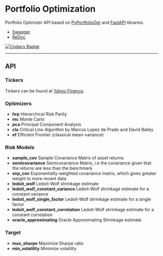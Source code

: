 # Portfolio Optimization

Portfolio Optimizer API based on [PyPortfolioOpt](https://pyportfolioopt.readthedocs.io/en/latest/)
and [FastAPI](http://fastapi.tiangolo.com/) libraries.

- [Swagger](https://eserdk-portfolio-optimization.herokuapp.com/docs)  
- [ReDoc](https://eserdk-portfolio-optimization.herokuapp.com/redoc)  

[![Codacy Badge](https://app.codacy.com/project/badge/Grade/f16b330768264649b74cbad4c8532860)](https://www.codacy.com/gh/eserdk/portfolio-optimization/dashboard?utm_source=github.com&amp;utm_medium=referral&amp;utm_content=eserdk/portfolio-optimization&amp;utm_campaign=Badge_Grade)

***

## API
### Tickers

Tickers can be found at [Yahoo Finance](https://finance.yahoo.com).

### Optimizers  
- **hrp** Hierarchical Risk Parity  
- **mc** Monte Carlo  
- **pca** Principal Component Analysis  
- **cla** Critical Line Algorithm by Marcos Lopez de Prado and David Bailey  
- **ef** Efficient Frontier (classical mean-variance)  

### Risk Models
- **sample_cov** Sample Covariance Matrix of asset returns  
- **semicovariance** Semicovariance Matrix, i.e the covariance given that the returns are less than the benchmark  
- **exp_cov** Exponentially-weighted covariance matrix, which gives greater weight to more recent data  
- **ledoit_wolf** Ledoit-Wolf shrinkage estimate  
- **ledoit_wolf_constant_variance** Ledoit-Wolf shrinkage estimate for a constant variance  
- **ledoit_wolf_single_factor** Ledoit-Wolf shrinkage estimate for a single factor  
- **ledoit_wolf_constant_correlation** Ledoit-Wolf shrinkage estimate for a constant correlation  
- **oracle_approximating** Oracle Approximating Shrinkage estimate  

### Target
- **max_sharpe** Maximize Sharpe ratio  
- **min_volatility** Minimize volatility  
